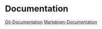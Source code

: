 # Documentation
[Git-Documentation](https://git-scm.com/doc)
[Markdown-Documentation](https://guides.github.com/features/mastering-markdown)
